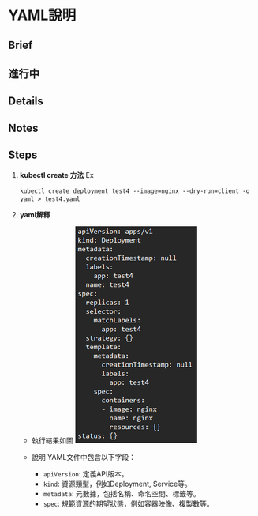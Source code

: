 # YAML說明
## Brief
## 進行中
## Details
## Notes
## Steps
1. **kubectl create 方法**
    Ex
    ```
    kubectl create deployment test4 --image=nginx --dry-run=client -o yaml > test4.yaml
    ```
2. **yaml解釋**
    - 執行結果如圖
        ![alt text](images/1.png)
    
    - 說明
        YAML文件中包含以下字段：
        - `apiVersion`: 定義API版本。
        - `kind`: 資源類型，例如Deployment, Service等。
        - `metadata`: 元數據，包括名稱、命名空間、標籤等。
        - `spec`: 規範資源的期望狀態，例如容器映像、複製數等。
            